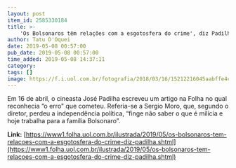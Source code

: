 ```yaml
---
layout: post
item_id: 2585330184
title: >-
    'Os Bolsonaros têm relações com a esgotosfera do crime', diz Padilha
author: Tatu D'Oquei
date: 2019-05-08 00:57:00
pub_date: 2019-05-08 00:57:00
time_added: 2019-05-08 14:37:11
category: 
tags: []
image: https://f.i.uol.com.br/fotografia/2018/03/16/15212216045aabffe4c43bd_1521221604_3x2_rt.jpg
---
```


Em 16 de abril, o cineasta José Padilha escreveu um artigo na Folha no qual reconhecia “o erro" que cometeu. Referia-se a Sergio Moro, que, segundo o diretor, perdeu a independência política, “finge não saber o que é milícia e hoje trabalha para a família Bolsonaro”.

**Link:** [https://www1.folha.uol.com.br/ilustrada/2019/05/os-bolsonaros-tem-relacoes-com-a-esgotosfera-do-crime-diz-padilha.shtml](https://www1.folha.uol.com.br/ilustrada/2019/05/os-bolsonaros-tem-relacoes-com-a-esgotosfera-do-crime-diz-padilha.shtml)

